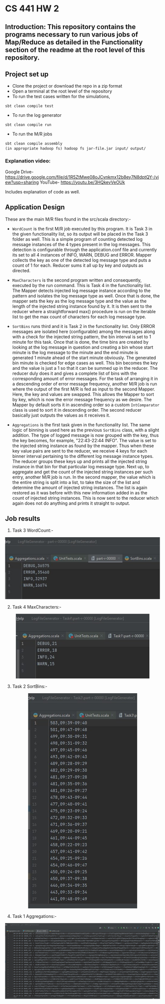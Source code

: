# CS 441 HW 2

## Introduction: This repository contains the programs necessary to run various jobs of Map/Reduce as detailed in the Functionality section of the readme at the root level of this repository.

## Project set up
+ Clone the project or download the repo in a zip format
+ Open a terminal at the root level of the repository
+ To run the test cases written for the simulations,

```
sbt clean compile test
```

+ To run the log generator

```
sbt clean compile run
```
+ To run the M/R jobs

```
sbt clean compile assembly
(in appropriate hadoop fs) hadoop fs jar-file.jar input/ output/
```

### Explanation video:

Google Drive- https://drive.google.com/file/d/1R5ZtMwe08oJCvnkmx12b8ey7N8dptQY-/view?usp=sharing
YouTube- https://youtu.be/3HQkevVeOUk

Includes explanation of code as well.

## Application Design

These are the main M/R files found in the src/scala directory:-
+ `WordCount` is the first M/R job executed by this program. It is Task 3 in the given functionality list, so its output will be placed in the Task 3 folder as well. This is a simple program of counting detected log message instances of the 4 types present in the log messages. This detection is configurable through the application.conf file and currently its set to all 4 instances of INFO, WARN, DEBUG and ERROR. Mapper collects the key as one of the detected log message type and puts a count of 1 for each. Reducer sums it all up by key and outputs as directed.

+ `MaxCharacters` is the second program written and consequently, executed by the run command. This is Task 4 in the functionality list. The Mapper detects injected log message instance according to the pattern and isolates the log message type as well. Once that is done, the mapper sets the key as the log message type and the value as the length of the injected string instance found by it. It is then sent to the reducer where a straightforward max() procedure is run on the iterable list to get the max count of characters for each log message type.

+ `SortBins` runs third and it is Task 2 in the functionality list. Only ERROR messages are isolated here (configurable) among the messages along with a check for the injected string pattern, the bin interval is set to 1 minute for this task. Once that is done, the time bins are created by looking at the log message in question and creating a bin whose start minute is the log message to the minute and the end minute is generated 1 minute ahead of the start minute obviously. The generated bin minute is checked for edge cases as well. This bin becomes the key and the value is just a 1 so that it can be summed up in the reducer. The reducer duly does it and gives a complete list of bins with the corresponding amount of error messages. For the task of arranging it in a descending order of error message frequency, another M/R job is run where the output of the first M/R is fed as input to the second Mapper. Here, the key and values are swapped. This allows the Mapper to sort by key, which is now the error message frequency as we desire. The Mapper by default sorts it in ascending order so a custom `IntComparator` class is used to sort it in descending order. The second reducer basically just outputs the values as it receives it.

+ `Aggregations` is the first task given in the functionality list. The same logic of binning is used here as the previous `SortBins` class, with a slight addition. The type of logged message is now grouped with the key, thus the key becomes, for example, "22:43-22:44 INFO". The value is set to the injected string instance as found by the mapper. Thus when these key value pairs are sent to the reducer, we receive 4 keys for each binner interval pertaining to the different log message instance types. The reducer groups these keys up and prints all the injected string instance in that bin for that particular log message type. Next up, to aggregate and get the count of the injected string instances per such entry, another M/R job is run. In the second mapper, the value which is the entire string is split into a list, to take the size of the list and determine the amount of injected string instances. The list is again restored as it was before with this new information added in as the count of injected string instances. This is now sent to the reducer which again does not do anything and prints it straight to output.


## Job results

1. Task 3 WordCount:-

<p align="center">
  <img src="Task3.jpg" />
</p>


2. Task 4 MaxCharacters:-

<p align="center">
  <img src="Task4.jpg" />
</p>


3. Task 2 SortBins:-

<p align="center">
  <img src="Task2.jpg" />
</p>


4. Task 1 Aggregations:-

<p align="center">
  <img src="Task1.jpg" />
</p>